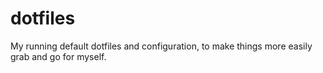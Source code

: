 # dotfiles

My running default dotfiles and configuration, to make things more easily grab and go for myself.
